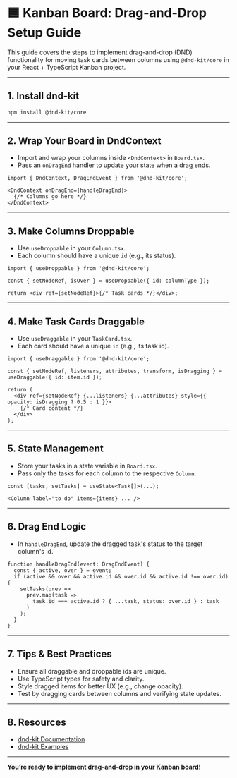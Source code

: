 # 🟦 Kanban Board: Drag-and-Drop Setup Guide

This guide covers the steps to implement drag-and-drop (DND) functionality for moving task cards between columns using `@dnd-kit/core` in your React + TypeScript Kanban project.

---

## 1. Install dnd-kit

```bash
npm install @dnd-kit/core
```

---

## 2. Wrap Your Board in DndContext

- Import and wrap your columns inside `<DndContext>` in `Board.tsx`.
- Pass an `onDragEnd` handler to update your state when a drag ends.

```tsx
import { DndContext, DragEndEvent } from '@dnd-kit/core';

<DndContext onDragEnd={handleDragEnd}>
  {/* Columns go here */}
</DndContext>
```

---

## 3. Make Columns Droppable

- Use `useDroppable` in your `Column.tsx`.
- Each column should have a unique `id` (e.g., its status).

```tsx
import { useDroppable } from '@dnd-kit/core';

const { setNodeRef, isOver } = useDroppable({ id: columnType });

return <div ref={setNodeRef}>{/* Task cards */}</div>;
```

---

## 4. Make Task Cards Draggable

- Use `useDraggable` in your `TaskCard.tsx`.
- Each card should have a unique `id` (e.g., its task id).

```tsx
import { useDraggable } from '@dnd-kit/core';

const { setNodeRef, listeners, attributes, transform, isDragging } = useDraggable({ id: item.id });

return (
  <div ref={setNodeRef} {...listeners} {...attributes} style={{ opacity: isDragging ? 0.5 : 1 }}>
    {/* Card content */}
  </div>
);
```

---

## 5. State Management

- Store your tasks in a state variable in `Board.tsx`.
- Pass only the tasks for each column to the respective `Column`.

```tsx
const [tasks, setTasks] = useState<Task[]>(...);

<Column label="to do" items={items} ... />
```

---

## 6. Drag End Logic

- In `handleDragEnd`, update the dragged task's status to the target column's id.

```tsx
function handleDragEnd(event: DragEndEvent) {
  const { active, over } = event;
  if (active && over && active.id && over.id && active.id !== over.id) {
    setTasks(prev =>
      prev.map(task =>
        task.id === active.id ? { ...task, status: over.id } : task
      )
    );
  }
}
```

---

## 7. Tips & Best Practices

- Ensure all draggable and droppable ids are unique.
- Use TypeScript types for safety and clarity.
- Style dragged items for better UX (e.g., change opacity).
- Test by dragging cards between columns and verifying state updates.

---

## 8. Resources

- [dnd-kit Documentation](https://docs.dndkit.com/)
- [dnd-kit Examples](https://docs.dndkit.com/presets/sortable)

---

**You’re ready to implement drag-and-drop in your Kanban board!**
